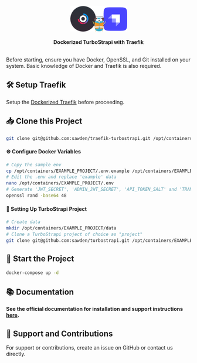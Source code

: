 <div align="center">
    <a href="https://turbostrapi.vercel.app/">
        <img height="70" src="./logo.png" />
    </a>
    <br />
    <br />
    <strong>Dockerized TurboStrapi with Traefik</strong>
    <br />
    <br />
</div>

Before starting, ensure you have Docker, OpenSSL, and Git installed on your system. Basic knowledge of Docker and Traefik is also required.

## 🛠️ Setup Traefik

Setup the [Dockerized Traefik](https://github.com/sawden/traefik-base) before proceeding.

## 📥 Clone this Project

```bash
git clone git@github.com:sawden/traefik-turbostrapi.git /opt/containers/EXAMPLE_PROJECT
```

#### ⚙️ Configure Docker Variables

```bash
# Copy the sample env
cp /opt/containers/EXAMPLE_PROJECT/.env.example /opt/containers/EXAMPLE_PROJECT/.env
# Edit the .env and replace 'example' data
nano /opt/containers/EXAMPLE_PROJECT/.env
# Generate 'JWT_SECRET', 'ADMIN_JWT_SECRET', 'API_TOKEN_SALT' and 'TRANSFER_TOKEN_SALT' with
openssl rand -base64 48
```

#### 📂 Setting Up TurboStrapi Project

```bash
# Create data
mkdir /opt/containers/EXAMPLE_PROJECT/data
# Clone a TurboStrapi project of choice as "project"
git clone git@github.com:sawden/turbostrapi.git /opt/containers/EXAMPLE_PROJECT/data/project
```

## 🚀 Start the Project

```bash
docker-compose up -d
```

## 📚 Documentation

<strong>See the official documentation for installation and support instructions [here](https://turbostrapi.vercel.app/deployment#traefik).</strong>

## 💬 Support and Contributions

For support or contributions, create an issue on GitHub or contact us directly.